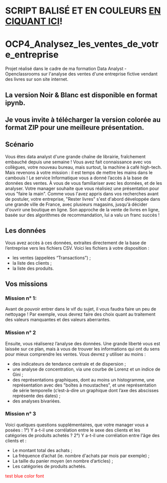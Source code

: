 # SCRIPT BALISÉ ET EN COULEURS <a href="https://bertrand4.github.io/OCP4_Analysez_les_ventes_de_votre_entreprise/" target="_blank"> EN CIQUANT ICI</a>!
# OCP4_Analysez_les_ventes_de_votre_entreprise
Projet réalisé dans le cadre de ma formation Data Analyst - Openclassrooms sur l'analyse des ventes d'une entreprise fictive vendant des livres sur son site internet.

## La version Noir & Blanc est disponible en format ipynb.
## Je vous invite à télécharger la version colorée au format ZIP pour une meilleure présentation.

## Scénario
Vous êtes data analyst d'une grande chaîne de librairie, fraîchement embauché depuis une semaine ! Vous avez fait connaissance avec vos collègues, votre nouveau bureau, mais surtout, la machine à café high-tech. Mais revenons à votre mission : il est temps de mettre les mains dans le cambouis ! Le service Informatique vous a donné l’accès à la base de données des ventes. À vous de vous familiariser avec les données, et de les analyser. Votre manager souhaite que vous réalisiez une présentation pour vous "faire la main".
Comme vous l'avez appris dans vos recherches avant de postuler, votre entreprise, "Rester livres" s'est d'abord développée dans une grande ville de France, avec plusieurs magasins, jusqu'à décider d'ouvrir une boutique en ligne. Son approche de la vente de livres en ligne, basée sur des algorithmes de recommandation, lui a valu un franc succès !

## Les données
Vous avez accès à ces données, extraites directement de la base de l’entreprise vers les fichiers CSV. Voici les fichiers à votre disposition :
- les ventes (appelées “Transactions”) ;
- la liste des clients ;
- la liste des produits.

## Vos missions
### Mission n° 1:
Avant de pouvoir entrer dans le vif du sujet, il vous faudra faire un peu de nettoyage ! Par exemple, vous devrez faire des choix quant au traitement des valeurs manquantes et des valeurs aberrantes.

### Mission n° 2
Ensuite, vous réaliserez l’analyse des données. Une grande liberté vous est laissée sur ce plan, mais à vous de trouver les informations qui ont du sens pour mieux comprendre les ventes. Vous devrez y utiliser au moins :
- des indicateurs de tendance centrale et de dispersion ;
- une analyse de concentration, via une courbe de Lorenz et un indice de Gini ;
- des représentations graphiques, dont au moins un histogramme, une représentation avec des "boîtes à moustaches", et une représentation de série temporelle (c’est-à-dire un graphique dont l’axe des abscisses représente des dates) ;
- des analyses bivariées.

### Mission n° 3
Voici quelques questions supplémentaires, que votre manager vous a posées :
1°) Y a-t-il une corrélation entre le sexe des clients et les catégories de produits achetés ?
2°) Y a-t-il une corrélation entre l'âge des clients et :
- Le montant total des achats ;
- La fréquence d’achat (ie. nombre d'achats par mois par exemple) ;
- La taille du panier moyen (en nombre d’articles) ;
- Les catégories de produits achetés.

<font color='red'>test blue color font</font>
